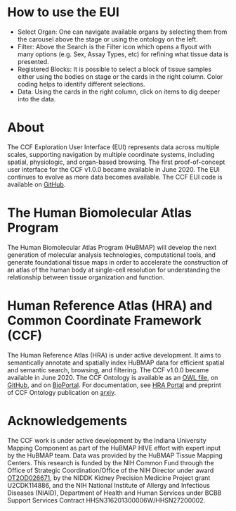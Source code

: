 # How to use the EUI

- Select Organ: One can navigate available organs by selecting them from the carousel above the stage or using the ontology on the left.
- Filter: Above the Search is the Filter icon which opens a flyout with many options (e.g. Sex, Assay Types, etc) for refining what tissue data is presented.
- Registered Blocks: It is possible to select a block of tissue samples either using the bodies on stage or the cards in the right column. Color coding helps to identify different selections.
- Data: Using the cards in the right column, click on items to dig deeper into the data.

# About

The CCF Exploration User Interface (EUI) represents data across multiple scales, supporting navigation by
multiple coordinate systems, including spatial, physiologic, and organ-based browsing. The first
proof-of-concept user interface for the CCF v1.0.0 became available in June 2020. The EUI continues to evolve
as more data becomes available. The CCF EUI code is available
on <a rel="noopener noreferrer" href="https://github.com/hubmapconsortium/ccf-ui" target="_blank">GitHub</a>.

# The Human Biomolecular Atlas Program

The Human Biomolecular Atlas Program (HuBMAP) will develop the next generation of molecular analysis
technologies, computational tools, and generate foundational tissue maps in order to accelerate the
construction of an atlas of the human body at single-cell resolution for understanding the relationship
between tissue organization and function.

# Human Reference Atlas (HRA) and Common Coordinate Framework (CCF)

The Human Reference Atlas (HRA) is under active development. It aims to semantically annotate and
spatially index HuBMAP data for efficient spatial and semantic search, browsing, and filtering. The CCF v1.0.0
became available in June 2020. The CCF Ontology is available as an <a rel="noopener noreferrer"
            href="http://purl.org/ccf/latest/ccf.owl" target="_blank">OWL file</a>,
on <a rel="noopener noreferrer" href="https://github.com/hubmapconsortium/hubmap-ontology"
            target="_blank">GitHub</a>, and
on <a rel="noopener noreferrer" href="https://bioportal.bioontology.org/ontologies/CCF"
            target="_blank">BioPortal</a>. For
documentation, see <a rel="noopener noreferrer" href="https://humanatlas.io"
            target="_blank">HRA Portal</a> and preprint of CCF
Ontology publication on <a rel="noopener noreferrer" href="https://arxiv.org/abs/2007.14474 "
            target="_blank">arxiv</a>.

# Acknowledgements

The CCF work is under active development by the Indiana University Mapping Component as part of the HuBMAP
HIVE effort with expert input by the HuBMAP team. Data was provided by the HuBMAP Tissue Mapping Centers. This
research is funded by the NIH Common Fund through the Office of Strategic Coordination/Office of the NIH
Director under award <a rel="noopener noreferrer"
            href="https://projectreporter.nih.gov/project_info_description.cfm?aid=9687220"
            target="_blank">OT2OD026671</a>, by the NIDDK Kidney Precision Medicine Project grant U2CDK114886, and the
NIH National Institute of Allergy and Infectious Diseases (NIAID), Department of Health and Human Services
under BCBB Support Services Contract HHSN316201300006W/HHSN27200002.
